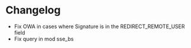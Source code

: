 # Changelog 

* Fix OWA in cases where Signature is in the REDIRECT_REMOTE_USER field
* Fix query in mod sse_bs

